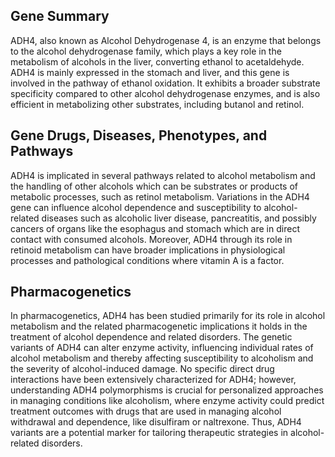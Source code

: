 ## Gene Summary
ADH4, also known as Alcohol Dehydrogenase 4, is an enzyme that belongs to the alcohol dehydrogenase family, which plays a key role in the metabolism of alcohols in the liver, converting ethanol to acetaldehyde. ADH4 is mainly expressed in the stomach and liver, and this gene is involved in the pathway of ethanol oxidation. It exhibits a broader substrate specificity compared to other alcohol dehydrogenase enzymes, and is also efficient in metabolizing other substrates, including butanol and retinol.

## Gene Drugs, Diseases, Phenotypes, and Pathways
ADH4 is implicated in several pathways related to alcohol metabolism and the handling of other alcohols which can be substrates or products of metabolic processes, such as retinol metabolism. Variations in the ADH4 gene can influence alcohol dependence and susceptibility to alcohol-related diseases such as alcoholic liver disease, pancreatitis, and possibly cancers of organs like the esophagus and stomach which are in direct contact with consumed alcohols. Moreover, ADH4 through its role in retinoid metabolism can have broader implications in physiological processes and pathological conditions where vitamin A is a factor.

## Pharmacogenetics
In pharmacogenetics, ADH4 has been studied primarily for its role in alcohol metabolism and the related pharmacogenetic implications it holds in the treatment of alcohol dependence and related disorders. The genetic variants of ADH4 can alter enzyme activity, influencing individual rates of alcohol metabolism and thereby affecting susceptibility to alcoholism and the severity of alcohol-induced damage. No specific direct drug interactions have been extensively characterized for ADH4; however, understanding ADH4 polymorphisms is crucial for personalized approaches in managing conditions like alcoholism, where enzyme activity could predict treatment outcomes with drugs that are used in managing alcohol withdrawal and dependence, like disulfiram or naltrexone. Thus, ADH4 variants are a potential marker for tailoring therapeutic strategies in alcohol-related disorders.
